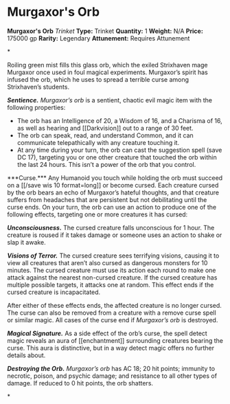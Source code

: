 # Murgaxor's Orb

**Murgaxor's Orb**
_Trinket_
**Type:** Trinket
**Quantity:** 1
**Weight:** N/A
**Price:** 175000 gp
**Rarity:** Legendary
**Attunement:** Requires Attunement

*<p>Roiling green mist fills this glass orb, which the exiled Strixhaven mage Murgaxor once used in foul magical experiments. Murgaxor’s spirit has infused the orb, which he uses to spread a terrible curse among Strixhaven’s students.

***Sentience.** Murgaxor’s orb* is a sentient, chaotic evil magic item with the following properties:</p>
* The orb has an Intelligence of 20, a Wisdom of 16, and a Charisma of 16, as well as hearing and [[Darkvision]] out to a range of 30 feet.
* The orb can speak, read, and understand Common, and it can communicate telepathically with any creature touching it.
* At any time during your turn, the orb can cast the suggestion spell (save DC 17), targeting you or one other creature that touched the orb within the last 24 hours. This isn’t a power of the orb that you control.

<p>***Curse.*** Any Humanoid you touch while holding the orb must succeed on a [[/save wis 10 format=long]] or become cursed. Each creature cursed by the orb bears an echo of Murgaxor’s hateful thoughts, and that creature suffers from headaches that are persistent but not debilitating until the curse ends. On your turn, the orb can use an action to produce one of the following effects, targeting one or more creatures it has cursed:

***Unconsciousness.*** The cursed creature falls unconscious for 1 hour. The creature is roused if it takes damage or someone uses an action to shake or slap it awake.

***Visions of Terror.*** The cursed creature sees terrifying visions, causing it to view all creatures that aren’t also cursed as dangerous monsters for 10 minutes. The cursed creature must use its action each round to make one attack against the nearest non-cursed creature. If the cursed creature has multiple possible targets, it attacks one at random. This effect ends if the cursed creature is incapacitated.

After either of these effects ends, the affected creature is no longer cursed. The curse can also be removed from a creature with a remove curse spell or similar magic. All cases of the curse end if *Murgaxor’s orb* is destroyed.

***Magical Signature.*** As a side effect of the orb’s curse, the spell detect magic reveals an aura of [[enchantment]] surrounding creatures bearing the curse. This aura is distinctive, but in a way detect magic offers no further details about.

***Destroying the Orb.** Murgaxor’s orb* has AC 18; 20 hit points; immunity to necrotic, poison, and psychic damage; and resistance to all other types of damage. If reduced to 0 hit points, the orb shatters.</p>*